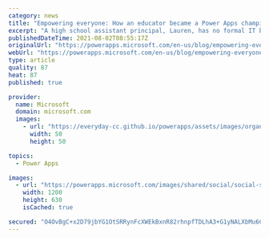 ```yaml
---
category: news
title: "Empowering everyone: How an educator became a Power Apps champion"
excerpt: "A high school assistant principal, Lauren, has no formal IT background or training. But she knew enough about technology to know that it could help her preserve valuable data about her students—data that was being lost due to outmoded collection techniques. While exploring what was possible with Microsoft"
publishedDateTime: 2021-08-02T08:55:17Z
originalUrl: "https://powerapps.microsoft.com/en-us/blog/empowering-everyone-how-an-educator-became-a-power-apps-champion/"
webUrl: "https://powerapps.microsoft.com/en-us/blog/empowering-everyone-how-an-educator-became-a-power-apps-champion/"
type: article
quality: 87
heat: 87
published: true

provider:
  name: Microsoft
  domain: microsoft.com
  images:
    - url: "https://everyday-cc.github.io/powerapps/assets/images/organizations/microsoft.com-50x50.jpg"
      width: 50
      height: 50

topics:
  - Power Apps

images:
  - url: "https://powerapps.microsoft.com/images/shared/social/social-share-post-ignite.png"
    width: 1200
    height: 630
    isCached: true

secured: "O4OvBgC+x2D79jbYG1OtSRRynFcXWEkBxnR82rhnpfTDLhA3+G1yNALXbMu6ClzMdCXhyyDEmdU9Pf83tg+3Iga5PBLrUOnYVBHNjf6+ex9FKXrD2JxkraueDovoRl7cuyaVi/0UAK5rWA2vray1vyy7DSo1ewBkwyrJ8CC3M27C+vhRKcMir94QYptWogeJBYbo2N4YN5a6dXVYIQx5AYTDeFruSFgj6yRNV4e2wcCCbjUly0BhhLfa9kfwvcl5kPoUnJwgTi4QiierCL9wTNk4BOCwsxV2u6s5NrGjaYiE20XWaybISrIlkxqNaqB2NsEfLmZbiyfQZwtNt4QtigKoNR3jlEJrkTBHBFrIwqY=;gt6LmUhROOPdyNvqa34GYA=="
---
```


